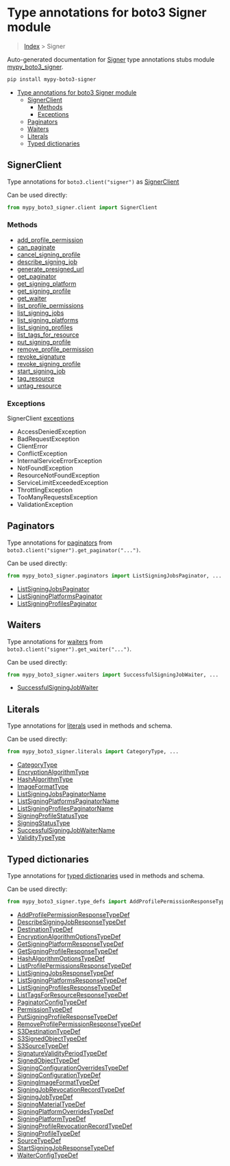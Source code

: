 # Type annotations for boto3 Signer module

> [Index](..) > Signer

Auto-generated documentation for
[Signer](https://boto3.amazonaws.com/v1/documentation/api/1.17.72/reference/services/signer.html#Signer)
type annotations stubs module
[mypy_boto3_signer](https://pypi.org/project/mypy-boto3-signer/).

```bash
pip install mypy-boto3-signer
```

- [Type annotations for boto3 Signer module](#type-annotations-for-boto3-signer-module)
  - [SignerClient](#signerclient)
    - [Methods](#methods)
    - [Exceptions](#exceptions)
  - [Paginators](#paginators)
  - [Waiters](#waiters)
  - [Literals](#literals)
  - [Typed dictionaries](#typed-dictionaries)

## SignerClient

Type annotations for `boto3.client("signer")` as [SignerClient](./client.md)

Can be used directly:

```python
from mypy_boto3_signer.client import SignerClient
```

### Methods

- [add_profile_permission](./client.md#add_profile_permission)
- [can_paginate](./client.md#can_paginate)
- [cancel_signing_profile](./client.md#cancel_signing_profile)
- [describe_signing_job](./client.md#describe_signing_job)
- [generate_presigned_url](./client.md#generate_presigned_url)
- [get_paginator](./client.md#get_paginator)
- [get_signing_platform](./client.md#get_signing_platform)
- [get_signing_profile](./client.md#get_signing_profile)
- [get_waiter](./client.md#get_waiter)
- [list_profile_permissions](./client.md#list_profile_permissions)
- [list_signing_jobs](./client.md#list_signing_jobs)
- [list_signing_platforms](./client.md#list_signing_platforms)
- [list_signing_profiles](./client.md#list_signing_profiles)
- [list_tags_for_resource](./client.md#list_tags_for_resource)
- [put_signing_profile](./client.md#put_signing_profile)
- [remove_profile_permission](./client.md#remove_profile_permission)
- [revoke_signature](./client.md#revoke_signature)
- [revoke_signing_profile](./client.md#revoke_signing_profile)
- [start_signing_job](./client.md#start_signing_job)
- [tag_resource](./client.md#tag_resource)
- [untag_resource](./client.md#untag_resource)

### Exceptions

SignerClient [exceptions](./client.md#exceptions)

- AccessDeniedException
- BadRequestException
- ClientError
- ConflictException
- InternalServiceErrorException
- NotFoundException
- ResourceNotFoundException
- ServiceLimitExceededException
- ThrottlingException
- TooManyRequestsException
- ValidationException

## Paginators

Type annotations for [paginators](./paginators.md) from
`boto3.client("signer").get_paginator("...")`.

Can be used directly:

```python
from mypy_boto3_signer.paginators import ListSigningJobsPaginator, ...
```

- [ListSigningJobsPaginator](./paginators.md#listsigningjobspaginator)
- [ListSigningPlatformsPaginator](./paginators.md#listsigningplatformspaginator)
- [ListSigningProfilesPaginator](./paginators.md#listsigningprofilespaginator)

## Waiters

Type annotations for [waiters](./waiters.md) from
`boto3.client("signer").get_waiter("...")`.

Can be used directly:

```python
from mypy_boto3_signer.waiters import SuccessfulSigningJobWaiter, ...
```

- [SuccessfulSigningJobWaiter](./waiters.md#successfulsigningjobwaiter)

## Literals

Type annotations for [literals](./literals.md) used in methods and schema.

Can be used directly:

```python
from mypy_boto3_signer.literals import CategoryType, ...
```

- [CategoryType](./literals.md#categorytype)
- [EncryptionAlgorithmType](./literals.md#encryptionalgorithmtype)
- [HashAlgorithmType](./literals.md#hashalgorithmtype)
- [ImageFormatType](./literals.md#imageformattype)
- [ListSigningJobsPaginatorName](./literals.md#listsigningjobspaginatorname)
- [ListSigningPlatformsPaginatorName](./literals.md#listsigningplatformspaginatorname)
- [ListSigningProfilesPaginatorName](./literals.md#listsigningprofilespaginatorname)
- [SigningProfileStatusType](./literals.md#signingprofilestatustype)
- [SigningStatusType](./literals.md#signingstatustype)
- [SuccessfulSigningJobWaiterName](./literals.md#successfulsigningjobwaitername)
- [ValidityTypeType](./literals.md#validitytypetype)

## Typed dictionaries

Type annotations for [typed dictionaries](./type_defs.md) used in methods and
schema.

Can be used directly:

```python
from mypy_boto3_signer.type_defs import AddProfilePermissionResponseTypeDef, ...
```

- [AddProfilePermissionResponseTypeDef](./type_defs.md#addprofilepermissionresponsetypedef)
- [DescribeSigningJobResponseTypeDef](./type_defs.md#describesigningjobresponsetypedef)
- [DestinationTypeDef](./type_defs.md#destinationtypedef)
- [EncryptionAlgorithmOptionsTypeDef](./type_defs.md#encryptionalgorithmoptionstypedef)
- [GetSigningPlatformResponseTypeDef](./type_defs.md#getsigningplatformresponsetypedef)
- [GetSigningProfileResponseTypeDef](./type_defs.md#getsigningprofileresponsetypedef)
- [HashAlgorithmOptionsTypeDef](./type_defs.md#hashalgorithmoptionstypedef)
- [ListProfilePermissionsResponseTypeDef](./type_defs.md#listprofilepermissionsresponsetypedef)
- [ListSigningJobsResponseTypeDef](./type_defs.md#listsigningjobsresponsetypedef)
- [ListSigningPlatformsResponseTypeDef](./type_defs.md#listsigningplatformsresponsetypedef)
- [ListSigningProfilesResponseTypeDef](./type_defs.md#listsigningprofilesresponsetypedef)
- [ListTagsForResourceResponseTypeDef](./type_defs.md#listtagsforresourceresponsetypedef)
- [PaginatorConfigTypeDef](./type_defs.md#paginatorconfigtypedef)
- [PermissionTypeDef](./type_defs.md#permissiontypedef)
- [PutSigningProfileResponseTypeDef](./type_defs.md#putsigningprofileresponsetypedef)
- [RemoveProfilePermissionResponseTypeDef](./type_defs.md#removeprofilepermissionresponsetypedef)
- [S3DestinationTypeDef](./type_defs.md#s3destinationtypedef)
- [S3SignedObjectTypeDef](./type_defs.md#s3signedobjecttypedef)
- [S3SourceTypeDef](./type_defs.md#s3sourcetypedef)
- [SignatureValidityPeriodTypeDef](./type_defs.md#signaturevalidityperiodtypedef)
- [SignedObjectTypeDef](./type_defs.md#signedobjecttypedef)
- [SigningConfigurationOverridesTypeDef](./type_defs.md#signingconfigurationoverridestypedef)
- [SigningConfigurationTypeDef](./type_defs.md#signingconfigurationtypedef)
- [SigningImageFormatTypeDef](./type_defs.md#signingimageformattypedef)
- [SigningJobRevocationRecordTypeDef](./type_defs.md#signingjobrevocationrecordtypedef)
- [SigningJobTypeDef](./type_defs.md#signingjobtypedef)
- [SigningMaterialTypeDef](./type_defs.md#signingmaterialtypedef)
- [SigningPlatformOverridesTypeDef](./type_defs.md#signingplatformoverridestypedef)
- [SigningPlatformTypeDef](./type_defs.md#signingplatformtypedef)
- [SigningProfileRevocationRecordTypeDef](./type_defs.md#signingprofilerevocationrecordtypedef)
- [SigningProfileTypeDef](./type_defs.md#signingprofiletypedef)
- [SourceTypeDef](./type_defs.md#sourcetypedef)
- [StartSigningJobResponseTypeDef](./type_defs.md#startsigningjobresponsetypedef)
- [WaiterConfigTypeDef](./type_defs.md#waiterconfigtypedef)
